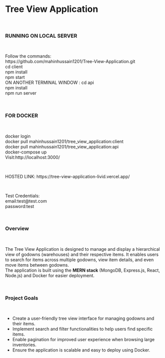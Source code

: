 <h1>Tree View Application</h1><br/>
<h3>RUNNING ON LOCAL SERVER</h3><br/>
<p>Follow the commands: <br/>
https://github.com/mahinhussain1201/Tree-View-Application.git<br/>
cd client<br/>
npm install<br/>
npm start<br/>
ON ANOTHER TERMINAL WINDOW : cd api<br/>
npm install<br/>
npm run server</p>
<br/>
<h3>FOR DOCKER</h3><br/>
<p>docker login<br/>
docker pull mahinhussain1201/tree_view_application:client<br/>
docker pull mahinhussain1201/tree_view_application:api<br/>
docker-compose up<br/>
Visit:http://localhost:3000/</p>
<br/>
<p>HOSTED LINK: https://tree-view-application-livid.vercel.app/</p>
<br/>
<p>Test Credentials:<br/>
email:test@test.com <br/>
password:test</p>
<br/>
<h3>Overview</h3><br/>
<p>The Tree View Application is designed to manage and display a hierarchical view of godowns (warehouses) and their respective items. It enables users to search for items across multiple godowns, view item details, and even move items between godowns.
<br/>
The application is built using the <b>MERN stack</b> (MongoDB, Express.js, React, Node.js) and Docker for easier deployment.</p><br/>
<h3>Project Goals</h3><br/>
<ul>
<li>Create a user-friendly tree view interface for managing godowns and their items.</li>
<li>Implement search and filter functionalities to help users find specific items.
</li>
<li>Enable pagination for improved user experience when browsing large inventories.</li>
<li>Ensure the application is scalable and easy to deploy using Docker.</li>
</ul>